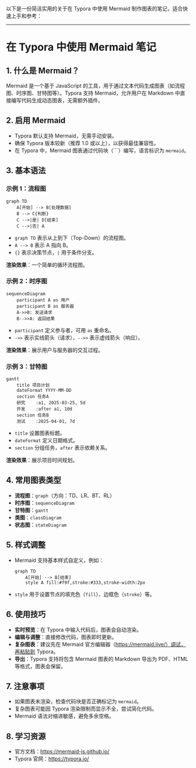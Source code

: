 以下是一份简洁实用的关于在 Typora 中使用 Mermaid 制作图表的笔记，适合快速上手和参考：

---

# 在 Typora 中使用 Mermaid 笔记

## 1. 什么是 Mermaid？
Mermaid 是一个基于 JavaScript 的工具，用于通过文本代码生成图表（如流程图、时序图、甘特图等）。Typora 支持 Mermaid，允许用户在 Markdown 中直接编写代码生成动态图表，无需额外插件。

## 2. 启用 Mermaid
- Typora 默认支持 Mermaid，无需手动安装。
- 确保 Typora 版本较新（推荐 1.0 或以上），以获得最佳兼容性。
- 在 Typora 中，Mermaid 图表通过代码块（```）编写，语言标识为 `mermaid`。

## 3. 基本语法

### 示例 1：流程图
```mermaid
graph TD
    A[开始] --> B[处理数据]
    B --> C{判断}
    C -->|是| D[结束]
    C -->|否| A
```
- `graph TD` 表示从上到下（Top-Down）的流程图。
- `A --> B` 表示 A 指向 B。
- `{}` 表示决策节点，`|` 用于条件分支。

**渲染效果**：一个简单的循环流程图。

### 示例 2：时序图
```mermaid
sequenceDiagram
    participant A as 用户
    participant B as 服务器
    A->>B: 发送请求
    B-->>A: 返回结果
```
- `participant` 定义参与者，可用 `as` 重命名。
- `->>` 表示实线箭头（请求），`-->>` 表示虚线箭头（响应）。

**渲染效果**：展示用户与服务器的交互过程。

### 示例 3：甘特图
```mermaid
gantt
    title 项目计划
    dateFormat YYYY-MM-DD
    section 任务A
    研究    :a1, 2025-03-25, 5d
    开发    :after a1, 10d
    section 任务B
    测试    :2025-04-01, 7d
```
- `title` 设置图表标题。
- `dateFormat` 定义日期格式。
- `section` 分组任务，`after` 表示依赖关系。

**渲染效果**：展示项目时间规划。

## 4. 常用图表类型
- **流程图**：`graph`（方向：TD、LR、BT、RL）
- **时序图**：`sequenceDiagram`
- **甘特图**：`gantt`
- **类图**：`classDiagram`
- **状态图**：`stateDiagram`

## 5. 样式调整
- Mermaid 支持基本样式自定义，例如：
  ```mermaid
  graph TD
      A[开始] --> B[结束]
      style A fill:#f9f,stroke:#333,stroke-width:2px
  ```
- `style` 用于设置节点的填充色（`fill`）、边框色（`stroke`）等。

## 6. 使用技巧
- **实时预览**：在 Typora 中输入代码后，图表会自动渲染。
- **编辑与调整**：直接修改代码，图表即时更新。
- **复杂图表**：建议先在 Mermaid 官方编辑器（https://mermaid.live/）调试，再粘贴到 Typora。
- **导出**：Typora 支持将包含 Mermaid 图表的 Markdown 导出为 PDF、HTML 等格式，图表会保留。

## 7. 注意事项
- 如果图表未渲染，检查代码块是否正确标记为 `mermaid`。
- 复杂图表可能因 Typora 渲染限制而显示不全，尝试简化代码。
- Mermaid 语法对缩进敏感，避免多余空格。

## 8. 学习资源
- 官方文档：https://mermaid-js.github.io/
- Typora 官网：https://typora.io/
